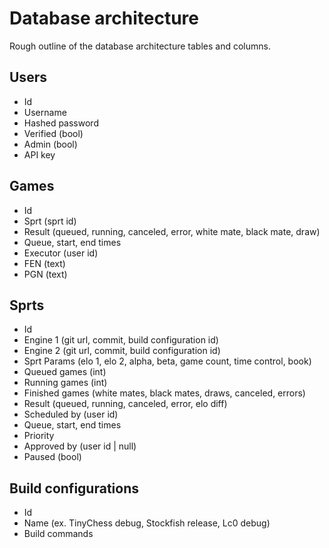 # Database architecture

Rough outline of the database architecture tables and columns. 

## Users
* Id
* Username
* Hashed password
* Verified (bool)
* Admin (bool)
* API key

## Games
* Id
* Sprt (sprt id)
* Result (queued, running, canceled, error, white mate, black mate, draw)
* Queue, start, end times
* Executor (user id)
* FEN (text)
* PGN (text)

## Sprts
* Id
* Engine 1 (git url, commit, build configuration id)
* Engine 2 (git url, commit, build configuration id)
* Sprt Params (elo 1, elo 2, alpha, beta, game count, time control, book)
* Queued games (int)
* Running games (int)
* Finished games (white mates, black mates, draws, canceled, errors)
* Result (queued, running, canceled, error, elo diff)
* Scheduled by (user id)
* Queue, start, end times
* Priority
* Approved by (user id | null)
* Paused (bool)

## Build configurations
* Id
* Name (ex. TinyChess debug, Stockfish release, Lc0 debug)
* Build commands
